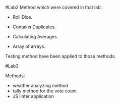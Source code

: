 #Lab2
Method which were covered in that lab:
- Roll Dice.

- Contains Duplicates.
- Calculating Averages.
- Array of arrays.

Testing method have been applied to those methods.

#Lab3

Methods:
- weather analyzing method
- tally method for the vote count
- JS linter application 